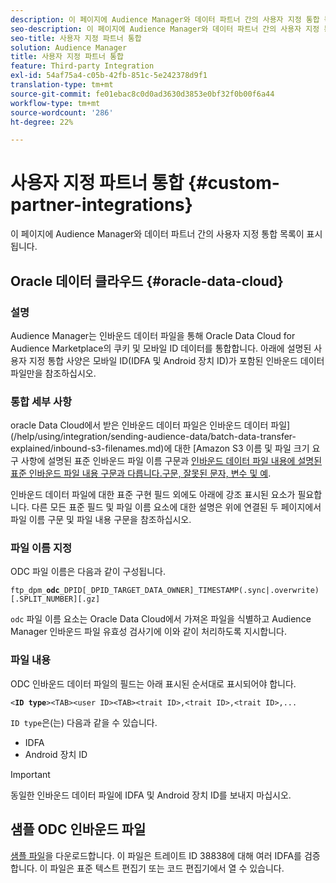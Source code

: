 ```yaml
---
description: 이 페이지에 Audience Manager와 데이터 파트너 간의 사용자 지정 통합 목록이 표시됩니다.
seo-description: 이 페이지에 Audience Manager와 데이터 파트너 간의 사용자 지정 통합 목록이 표시됩니다.
seo-title: 사용자 지정 파트너 통합
solution: Audience Manager
title: 사용자 지정 파트너 통합
feature: Third-party Integration
exl-id: 54af75a4-c05b-42fb-851c-5e242378d9f1
translation-type: tm+mt
source-git-commit: fe01ebac8c0d0ad3630d3853e0bf32f0b00f6a44
workflow-type: tm+mt
source-wordcount: '286'
ht-degree: 22%

---
```


# 사용자 지정 파트너 통합 {#custom-partner-integrations}

이 페이지에 Audience Manager와 데이터 파트너 간의 사용자 지정 통합 목록이 표시됩니다.

## Oracle 데이터 클라우드 {#oracle-data-cloud}

### 설명

Audience Manager는 인바운드 데이터 파일을 통해 Oracle Data Cloud for Audience Marketplace의 쿠키 및 모바일 ID 데이터를 통합합니다. 아래에 설명된 사용자 지정 통합 사양은 모바일 ID(IDFA 및 Android 장치 ID)가 포함된 인바운드 데이터 파일만을 참조하십시오.

### 통합 세부 사항

oracle Data Cloud에서 받은 인바운드 데이터 파일은 인바운드 데이터 파일](/help/using/integration/sending-audience-data/batch-data-transfer-explained/inbound-s3-filenames.md)에 대한 [Amazon S3 이름 및 파일 크기 요구 사항에 설명된 표준 인바운드 파일 이름 구문과 [인바운드 데이터 파일 내용에 설명된 표준 인바운드 파일 내용 구문과 다릅니다.구문, 잘못된 문자, 변수 및 예](/help/using/integration/sending-audience-data/batch-data-transfer-explained/inbound-file-contents.md).

인바운드 데이터 파일에 대한 표준 구현 필드 외에도 아래에 강조 표시된 요소가 필요합니다. 다른 모든 표준 필드 및 파일 이름 요소에 대한 설명은 위에 연결된 두 페이지에서 파일 이름 구문 및 파일 내용 구문을 참조하십시오.

### 파일 이름 지정

ODC 파일 이름은 다음과 같이 구성됩니다.

`ftp_dpm_`**`odc`**`_DPID[_DPID_TARGET_DATA_OWNER]_TIMESTAMP(.sync|.overwrite)[.SPLIT_NUMBER][.gz]`

`odc` 파일 이름 요소는 Oracle Data Cloud에서 가져온 파일을 식별하고 Audience Manager 인바운드 파일 유효성 검사기에 이와 같이 처리하도록 지시합니다.

### 파일 내용

ODC 인바운드 데이터 파일의 필드는 아래 표시된 순서대로 표시되어야 합니다.

`<`**`ID type`**`><TAB><user ID><TAB><trait ID>,<trait ID>,<trait ID>,...`

`ID type`은(는) 다음과 같을 수 있습니다.

* IDFA
* Android 장치 ID

>[!IMPORTANT]
>
>동일한 인바운드 데이터 파일에 IDFA 및 Android 장치 ID를 보내지 마십시오.

## 샘플 ODC 인바운드 파일

[샘플 파일](/help/using/integration/assets/ftp_dpm_odc_12345_1556223815.sync)을 다운로드합니다. 이 파일은 트레이트 ID 38838에 대해 여러 IDFA를 검증합니다. 이 파일은 표준 텍스트 편집기 또는 코드 편집기에서 열 수 있습니다.
